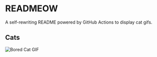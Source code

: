 # READMEOW

A self-rewriting README powered by GitHub Actions to display cat gifs.

## Cats

![Bored Cat GIF](https://media1.giphy.com/media/v1.Y2lkPTlhY2QwMmRhMHUxNmcyNzFpdDk2aHp5czkxeHBpc3FjZzVyMGtsN24yNnh4azlvayZlcD12MV9naWZzX3NlYXJjaCZjdD1n/mlvseq9yvZhba/200.gif)
